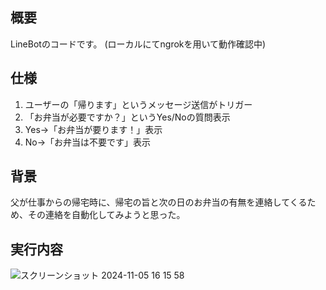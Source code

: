 ## 概要
LineBotのコードです。
(ローカルにてngrokを用いて動作確認中)

## 仕様
1. ユーザーの「帰ります」というメッセージ送信がトリガー
2. 「お弁当が必要ですか？」というYes/Noの質問表示
  3. Yes→「お弁当が要ります！」表示
  4. No→「お弁当は不要です」表示

## 背景
父が仕事からの帰宅時に、帰宅の旨と次の日のお弁当の有無を連絡してくるため、その連絡を自動化してみようと思った。

## 実行内容
![スクリーンショット 2024-11-05 16 15 58](https://github.com/user-attachments/assets/30055c16-f474-4645-b9b1-4a4bbcc57391)
